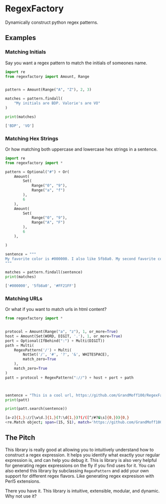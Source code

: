 # RegexFactory

Dynamically construct python regex patterns.

## Examples

### Matching Initials

Say you want a regex pattern to match the initials of someones name.

```python
import re
from regexfactory import Amount, Range


pattern = Amount(Range("A", "Z"), 2, 3)

matches = pattern.findall(
    "My initials are BDP. Valorie's are VO"
)

print(matches)
```

```bash
['BDP', 'VO']
```

### Matching Hex Strings

Or how matching both uppercase and lowercase hex strings in a sentence.

```python
import re
from regexfactory import *

pattern = Optional("#") + Or(
    Amount(
        Set(
            Range("0", "9"),
            Range("a", "f")
        ),
        6
    ),
    Amount(
        Set(
            Range("0", "9"),
            Range("A", "F")
        ),
        6
    ),

)

sentence = """
My favorite color is #000000. I also like 5fb8a0. My second favorite color is #FF21FF.
"""

matches = pattern.findall(sentence)
print(matches)
```

```bash
['#000000', '5fb8a0', '#FF21FF']
```

### Matching URLs

Or what if you want to match urls in html content?

```python
from regexfactory import *


protocol = Amount(Range("a", "z"), 1, or_more=True)
host = Amount(Set(WORD, DIGIT, '.'), 1, or_more=True)
port = Optional(IfBehind(":") + Multi(DIGIT))
path = Multi(
    RegexPattern('/') + Multi(
        NotSet('/', '#', '?', '&', WHITESPACE),
        match_zero=True
    ),
    match_zero=True
)
patt = protocol + RegexPattern("://") + host + port + path



sentence = "This is a cool url, https://github.com/GrandMoff100/RegexFactory/ "
print(patt)

print(patt.search(sentence))
```

```bash
[a-z]{1,}://[\w\d.]{1,}(?:\d{1,})?(/([^/#?&\s]{0,})){0,}
<re.Match object; span=(15, 51), match='https://github.com/GrandMoff100/RegexFactory/'>
```

## The Pitch

This library is really good at allowing you to intuitively understand how to construct a regex expression.
It helps you identify what exactly your regular expression is, and can help you debug it.
This is library is also very helpful for generating regex expressions on the fly if you find uses for it.
You can also extend this library by subclassing `RegexPattern` and add your own support for different regex flavors.
Like generating regex expresison with Perl5 extensions.

There you have it. This library is intuitive, extensible, modular, and dynamic.
Why not use it?
